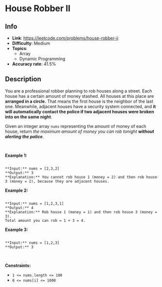 # House Robber II

## Info  
- **Link**: https://leetcode.com/problems/house-robber-ii
- **Difficulty**: Medium  
- **Topics**:   
    - Array
    - Dynamic Programming
- **Accuracy rate**: 41.5%  

## Description  
    
You are a professional robber planning to rob houses along a street. Each house has a certain amount of money stashed. All houses at this place are **arranged in a circle.** That means the first house is the neighbor of the last one. Meanwhile, adjacent houses have a security system connected, and **it will automatically contact the police if two adjacent houses were broken into on the same night**.


Given an integer array `nums` representing the amount of money of each house, return *the maximum amount of money you can rob tonight **without alerting the police***.


 


**Example 1:**



```

**Input:** nums = [2,3,2]
**Output:** 3
**Explanation:** You cannot rob house 1 (money = 2) and then rob house 3 (money = 2), because they are adjacent houses.

```

**Example 2:**



```

**Input:** nums = [1,2,3,1]
**Output:** 4
**Explanation:** Rob house 1 (money = 1) and then rob house 3 (money = 3).
Total amount you can rob = 1 + 3 = 4.

```

**Example 3:**



```

**Input:** nums = [1,2,3]
**Output:** 3

```

 


**Constraints:**


* `1 <= nums.length <= 100`
* `0 <= nums[i] <= 1000`


  
    